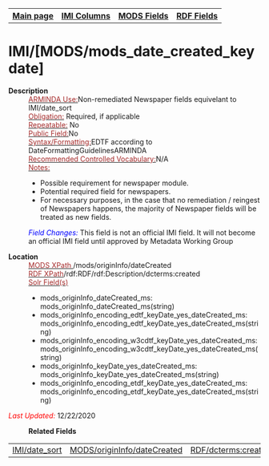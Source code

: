 <!DOCTYPE html>
<html>

<body>
<table style="width:100%">
  <tr>
    <th><a href="index.md">Main page</a></th>
	<th><a href="IMI.md">IMI Columns</a></th>
    <th><a href="MODS.md">MODS Fields</a></th>
    <th><a href="RDF.md">RDF Fields</a></th>
  </tr>
</table>

<h1>IMI/[MODS/mods_date_created_keydate]</h1>
<dl>
  <dt><b>Description</b></dt>
  <dd><ins><font color="brown">ARMINDA Use:</font></ins>Non-remediated Newspaper fields equivelant to IMI/date_sort</dd>
  <dd><ins><font color="brown">Obligation:</font></ins> Required, if applicable</dd>
  <dd><ins><font color="brown">Repeatable:</font></ins> No</dd>
  <dd><ins><font color="brown">Public Field:</font></ins>No</dd>
  <dd><ins><font color="brown">Syntax/Formatting:</font></ins>EDTF according to DateFormattingGuidelinesARMINDA </dd>
  <dd><ins><font color="brown">Recommended Controlled Vocabulary:</font></ins>N/A</dd>
  <dd><ins><font color="brown">Notes: </font></ins>
		<ul>
			<li>Possible requirement for newspaper module.</li>
			<li>Potential required field for newspapers.</li>
			<li>For necessary purposes, in the case that no remediation / reingest of Newspapers happens, the majority of Newspaper fields will be treated as new fields.</li>
		</ul>
	</dd>
  <dd><font color="blue"><i>Field Changes: </i></font>This field is not an official IMI field. It will not become an official IMI field until approved by Metadata Working Group</dd>
</dl>
<dl>
<dl>
    <dt><b>Location</b></dt>
		<dd> <ins><font color="brown">MODS XPath </font></ins> /mods/originInfo/dateCreated</dd>
		<dd> <ins><font color="brown">RDF XPath</font></ins>/rdf:RDF/rdf:Description/dcterms:created</dd>
		<dd> <ins><font color="brown">Solr Field(s)</font></ins>
			<ul>
				<li>mods_originInfo_dateCreated_ms: mods_originInfo_dateCreated_ms(string)</li>
				<li>mods_originInfo_encoding_edtf_keyDate_yes_dateCreated_ms: mods_originInfo_encoding_edtf_keyDate_yes_dateCreated_ms(string)</li>
				<li>mods_originInfo_encoding_w3cdtf_keyDate_yes_dateCreated_ms: mods_originInfo_encoding_w3cdtf_keyDate_yes_dateCreated_ms(string)</li>
				<li>mods_originInfo_keyDate_yes_dateCreated_ms: mods_originInfo_keyDate_yes_dateCreated_ms(string)</li>
				<li>mods_originInfo_encoding_etdf_keyDate_yes_dateCreated_ms: mods_originInfo_encoding_etdf_keyDate_yes_dateCreated_ms(string) </li>
			</ul>
		</dd>
</dl>
	<p><font color="red"><i>Last Updated: </i></font>12/22/2020</p>
</dl>
<dl>
	<dd><b>Related Fields</b></dd>
		<table>
			<td><a href="imi.date.sort.md">IMI/date_sort</a></td>
			<td><a href="mods.originInfo.dateCreated.md">MODS/originInfo/dateCreated</a></td>
			<td><a href="rdf.dcterms.created.md">RDF/dcterms:created</a></td>
		</table>
</dl>
</body>
</html>